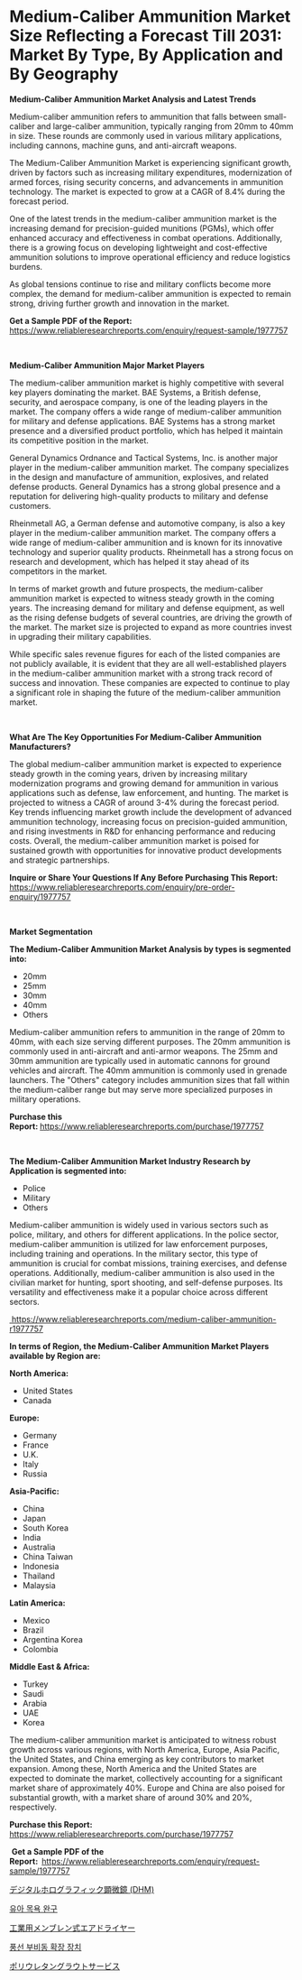 <p><h1>Medium-Caliber Ammunition Market Size Reflecting a Forecast Till 2031: Market By Type, By Application and By Geography</h1></p><p><strong>Medium-Caliber Ammunition Market Analysis and Latest Trends</strong></p>
<p><p>Medium-caliber ammunition refers to ammunition that falls between small-caliber and large-caliber ammunition, typically ranging from 20mm to 40mm in size. These rounds are commonly used in various military applications, including cannons, machine guns, and anti-aircraft weapons.</p><p>The Medium-Caliber Ammunition Market is experiencing significant growth, driven by factors such as increasing military expenditures, modernization of armed forces, rising security concerns, and advancements in ammunition technology. The market is expected to grow at a CAGR of 8.4% during the forecast period.</p><p>One of the latest trends in the medium-caliber ammunition market is the increasing demand for precision-guided munitions (PGMs), which offer enhanced accuracy and effectiveness in combat operations. Additionally, there is a growing focus on developing lightweight and cost-effective ammunition solutions to improve operational efficiency and reduce logistics burdens.</p><p>As global tensions continue to rise and military conflicts become more complex, the demand for medium-caliber ammunition is expected to remain strong, driving further growth and innovation in the market.</p></p>
<p><strong>Get a Sample PDF of the Report:&nbsp;</strong> <a href="https://www.reliableresearchreports.com/enquiry/request-sample/1977757">https://www.reliableresearchreports.com/enquiry/request-sample/1977757</a></p>
<p>&nbsp;</p>
<p><strong>Medium-Caliber Ammunition Major Market Players</strong></p>
<p><p>The medium-caliber ammunition market is highly competitive with several key players dominating the market. BAE Systems, a British defense, security, and aerospace company, is one of the leading players in the market. The company offers a wide range of medium-caliber ammunition for military and defense applications. BAE Systems has a strong market presence and a diversified product portfolio, which has helped it maintain its competitive position in the market.</p><p>General Dynamics Ordnance and Tactical Systems, Inc. is another major player in the medium-caliber ammunition market. The company specializes in the design and manufacture of ammunition, explosives, and related defense products. General Dynamics has a strong global presence and a reputation for delivering high-quality products to military and defense customers.</p><p>Rheinmetall AG, a German defense and automotive company, is also a key player in the medium-caliber ammunition market. The company offers a wide range of medium-caliber ammunition and is known for its innovative technology and superior quality products. Rheinmetall has a strong focus on research and development, which has helped it stay ahead of its competitors in the market.</p><p>In terms of market growth and future prospects, the medium-caliber ammunition market is expected to witness steady growth in the coming years. The increasing demand for military and defense equipment, as well as the rising defense budgets of several countries, are driving the growth of the market. The market size is projected to expand as more countries invest in upgrading their military capabilities.</p><p>While specific sales revenue figures for each of the listed companies are not publicly available, it is evident that they are all well-established players in the medium-caliber ammunition market with a strong track record of success and innovation. These companies are expected to continue to play a significant role in shaping the future of the medium-caliber ammunition market.</p></p>
<p>&nbsp;</p>
<p><strong>What Are The Key Opportunities For Medium-Caliber Ammunition Manufacturers?</strong></p>
<p><p>The global medium-caliber ammunition market is expected to experience steady growth in the coming years, driven by increasing military modernization programs and growing demand for ammunition in various applications such as defense, law enforcement, and hunting. The market is projected to witness a CAGR of around 3-4% during the forecast period. Key trends influencing market growth include the development of advanced ammunition technology, increasing focus on precision-guided ammunition, and rising investments in R&D for enhancing performance and reducing costs. Overall, the medium-caliber ammunition market is poised for sustained growth with opportunities for innovative product developments and strategic partnerships.</p></p>
<p><strong>Inquire or Share Your Questions If Any Before Purchasing This Report:</strong> <a href="https://www.reliableresearchreports.com/enquiry/pre-order-enquiry/1977757">https://www.reliableresearchreports.com/enquiry/pre-order-enquiry/1977757</a></p>
<p>&nbsp;</p>
<p><strong>Market Segmentation</strong></p>
<p><strong>The Medium-Caliber Ammunition Market Analysis by types is segmented into:</strong></p>
<p><ul><li>20mm</li><li>25mm</li><li>30mm</li><li>40mm</li><li>Others</li></ul></p>
<p><p>Medium-caliber ammunition refers to ammunition in the range of 20mm to 40mm, with each size serving different purposes. The 20mm ammunition is commonly used in anti-aircraft and anti-armor weapons. The 25mm and 30mm ammunition are typically used in automatic cannons for ground vehicles and aircraft. The 40mm ammunition is commonly used in grenade launchers. The "Others" category includes ammunition sizes that fall within the medium-caliber range but may serve more specialized purposes in military operations.</p></p>
<p><strong>Purchase this Report:&nbsp;</strong><a href="https://www.reliableresearchreports.com/purchase/1977757">https://www.reliableresearchreports.com/purchase/1977757</a></p>
<p>&nbsp;</p>
<p><strong>The Medium-Caliber Ammunition Market Industry Research by Application is segmented into:</strong></p>
<p><ul><li>Police</li><li>Military</li><li>Others</li></ul></p>
<p><p>Medium-caliber ammunition is widely used in various sectors such as police, military, and others for different applications. In the police sector, medium-caliber ammunition is utilized for law enforcement purposes, including training and operations. In the military sector, this type of ammunition is crucial for combat missions, training exercises, and defense operations. Additionally, medium-caliber ammunition is also used in the civilian market for hunting, sport shooting, and self-defense purposes. Its versatility and effectiveness make it a popular choice across different sectors.</p></p>
<p><a href="https://www.reliableresearchreports.com/medium-caliber-ammunition-r1977757">&nbsp;https://www.reliableresearchreports.com/medium-caliber-ammunition-r1977757</a></p>
<p><strong>In terms of Region, the Medium-Caliber Ammunition Market Players available by Region are:</strong></p>
<p>
    <p> <strong> North America: </strong>
        <ul>
            <li>United States</li>
            <li>Canada</li>
        </ul>
        </p> 
    <p> <strong> Europe: </strong>
        <ul>
            <li>Germany</li>
            <li>France</li>
            <li>U.K.</li>
            <li>Italy</li>
            <li>Russia</li>
        </ul>
        </p> 
    <p> <strong> Asia-Pacific: </strong>
        <ul>
            <li>China</li>
            <li>Japan</li>
            <li>South Korea</li>
            <li>India</li>
            <li>Australia</li>
            <li>China Taiwan</li>
            <li>Indonesia</li>
            <li>Thailand</li>
            <li>Malaysia</li>
        </ul>
        </p> 
    <p> <strong> Latin America: </strong>
        <ul>
            <li>Mexico</li>
            <li>Brazil</li>
            <li>Argentina Korea</li>
            <li>Colombia</li>
        </ul>
        </p> 
    <p> <strong> Middle East & Africa: </strong>
        <ul>
            <li>Turkey</li>
            <li>Saudi</li>
            <li>Arabia</li>
            <li>UAE</li>
            <li>Korea</li>
        </ul>
    </p>
    </p>
<p><p>The medium-caliber ammunition market is anticipated to witness robust growth across various regions, with North America, Europe, Asia Pacific, the United States, and China emerging as key contributors to market expansion. Among these, North America and the United States are expected to dominate the market, collectively accounting for a significant market share of approximately 40%. Europe and China are also poised for substantial growth, with a market share of around 30% and 20%, respectively.</p></p>
<p><strong>Purchase this Report: </strong><a href="https://www.reliableresearchreports.com/purchase/1977757">https://www.reliableresearchreports.com/purchase/1977757</a></p>
<p>&nbsp;<strong>Get a Sample PDF of the Report:&nbsp;&nbsp;</strong><a href="https://www.reliableresearchreports.com/enquiry/request-sample/1977757">https://www.reliableresearchreports.com/enquiry/request-sample/1977757</a></p>
<p><strong></strong></p>
<p><p><a href="https://github.com/JanickJohns/Market-Research-Report-List-1/blob/main/8875499116107.md">デジタルホログラフィック顕微鏡 (DHM)</a></p><p><a href="https://medium.com/@huyquanghp14vn_98051/%EC%9C%A0%EC%95%84%EC%9A%A9-%EB%AA%A9%EC%9A%95-%EC%9E%A5%EB%82%9C%EA%B0%90-%EC%8B%9C%EC%9E%A5-%EC%A0%90%EC%9C%A0%EC%9C%A8-%EB%B0%8F-%EC%8B%9C%EC%9E%A5-%EB%B6%84%EC%84%9D-%EC%84%B1%EC%9E%A5-%EB%8F%99%ED%96%A5-%EB%B0%8F-2024-2031-%EA%B8%B0%EA%B0%84-%EC%98%88%EC%B8%A1-96ee2eb2d16c">유아 목욕 완구</a></p><p><a href="https://github.com/DwightHuels1/Market-Research-Report-List-1/blob/main/1585832116106.md">工業用メンブレン式エアドライヤー</a></p><p><a href="https://medium.com/@achimcoteanu1/2024%EB%85%84%EB%B6%80%ED%84%B0-2031%EB%85%84%EA%B9%8C%EC%A7%80%EC%9D%98-%ED%92%8D%EC%84%A0-%EB%B6%80%EB%B9%84%EB%8F%99-%ED%99%95%EC%9E%A5-%EC%9E%A5%EC%B9%98-%EC%8B%9C%EC%9E%A5-%EC%84%B1%EC%9E%A5-%EC%A0%84%EB%A7%9D-%EB%B0%8F-%EC%8B%9C%EC%9E%A5-%EC%B6%94%EC%84%B8-%EB%B6%84%EC%84%9D%EC%9D%84-%ED%86%B5%ED%95%9C-%EC%97%B0%ED%8F%89%EA%B7%A0-%EC%84%B1%EC%9E%A5%EB%A5%A0-%EC%98%88%EC%83%81%EA%B3%BC-%EC%9D%91%EC%9A%A9-%EC%A7%80%EC%97%AD%EC%A0%81-%EC%A0%84%EB%A7%9D-%EB%B0%8F-%EC%88%98%EC%9D%B5%EC%97%90-%EB%8C%80%ED%95%9C-%EC%8B%9C%EC%9E%A5-%EB%8F%99%ED%96%A5-%EB%B6%84%EC%84%9D-13e6471f54cc">풍선 부비동 확장 장치</a></p><p><a href="https://medium.com/@chloekessler01/%E3%83%9D%E3%83%AA%E3%82%A6%E3%83%AC%E3%82%BF%E3%83%B3%E6%B3%A8%E5%85%A5%E3%82%B5%E3%83%BC%E3%83%93%E3%82%B9%E5%B8%82%E5%A0%B4%E8%A6%8F%E6%A8%A1%E3%81%A8%E5%B8%82%E5%A0%B4%E5%8B%95%E5%90%91-%E5%AE%8C%E5%85%A8%E3%81%AA%E6%A5%AD%E7%95%8C%E6%A6%82%E8%A6%B3-2024%E5%B9%B4%E3%81%8B%E3%82%892031%E5%B9%B4-c1e182698026">ポリウレタングラウトサービス</a></p></p>
